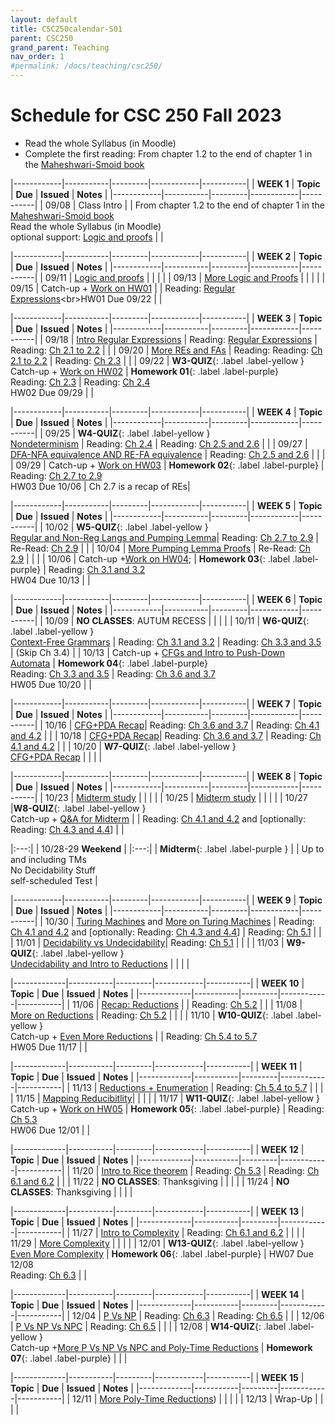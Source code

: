 ```yaml
---
layout: default
title: CSC250calendar-S01
parent: CSC250
grand_parent: Teaching
nav_order: 1
#permalink: /docs/teaching/csc250/
---
```



# Schedule for CSC 250 Fall 2023


  * Read the whole Syllabus (in Moodle)
  * Complete the first reading: From chapter 1.2 to the end of chapter 1 in the [Maheshwari-Smoid book](https://cglab.ca/~michiel/TheoryOfComputation/TheoryOfComputation.pdf)



|------------|-----------|---------|------------|-----------|
| **WEEK 1** | **Topic** | **Due** | **Issued** | **Notes** |
|------------|-----------|---------|------------|-----------|
| 09/08      | Class Intro  |      | From chapter 1.2 to the end of chapter 1 in the [Maheshwari-Smoid book](https://cglab.ca/~michiel/TheoryOfComputation/TheoryOfComputation.pdf)<br>Read the whole Syllabus (in Moodle)<br>optional support: [Logic and proofs](https://eng.libretexts.org/Bookshelves/Computer_Science/Programming_and_Computation_Fundamentals/Foundations_of_Computation_(Critchlow_and_Eck)/01%3A_Logic_and_Proof)  |    |



|------------|-----------|---------|------------|-----------|
| **WEEK 2** | **Topic** | **Due** | **Issued** | **Notes** |
|------------|-----------|---------|------------|-----------|
| 09/11      | [Logic and proofs](lecture-02.html)         |  |  |  |
| 09/13      | [More Logic and Proofs](lecture-03.html)    |  |  |  |
| 09/15      | Catch-up + [Work on HW01](lecture-04.html)  |  | Reading: [Regular Expressions](https://eng.libretexts.org/Bookshelves/Computer_Science/Programming_and_Computation_Fundamentals/Foundations_of_Computation_(Critchlow_and_Eck)/03%3A_Regular_Expressions_and_FSA's/3.02%3A_Regular_Expressions)<br>HW01 Due 09/22  | |


|------------|-----------|---------|------------|-----------|
| **WEEK 3** | **Topic** | **Due** | **Issued** | **Notes** |
|------------|-----------|---------|------------|-----------|
| 09/18      | [Intro Regular Expressions](lecture-05.html) | Reading: [Regular Expressions](https://eng.libretexts.org/Bookshelves/Computer_Science/Programming_and_Computation_Fundamentals/Foundations_of_Computation_(Critchlow_and_Eck)/03%3A_Regular_Expressions_and_FSA's/3.02%3A_Regular_Expressions) | Reading: [Ch 2.1 to 2.2](https://cglab.ca/~michiel/TheoryOfComputation/TheoryOfComputation.pdf) |  |
| 09/20      | [More REs and FAs](lecture-06.html)  | Reading: Reading: [Ch 2.1 to 2.2](https://cglab.ca/~michiel/TheoryOfComputation/TheoryOfComputation.pdf) | Reading: [Ch 2.3](https://cglab.ca/~michiel/TheoryOfComputation/TheoryOfComputation.pdf) |  |
| 09/22      | **W3-QUIZ**{: .label .label-yellow }<br>Catch-up + [Work on HW02](lecture-07.html) | **Homework 01**{: .label .label-purple}<br>Reading: [Ch 2.3](https://cglab.ca/~michiel/TheoryOfComputation/TheoryOfComputation.pdf) | Reading: [Ch 2.4](https://cglab.ca/~michiel/TheoryOfComputation/TheoryOfComputation.pdf)<br>HW02 Due 09/29 | |



|------------|-----------|---------|------------|-----------|
| **WEEK 4** | **Topic** | **Due** | **Issued** | **Notes** |
|------------|-----------|---------|------------|-----------|
| 09/25      | **W4-QUIZ**{: .label .label-yellow }<br>[Nondeterminism](lecture-08.html) |   Reading: [Ch 2.4](https://cglab.ca/~michiel/TheoryOfComputation/TheoryOfComputation.pdf) |  Reading: [Ch 2.5 and 2.6](https://cglab.ca/~michiel/TheoryOfComputation/TheoryOfComputation.pdf) |     |
| 09/27      | [DFA-NFA equivalence AND RE-FA equivalence](lecture-09.html)  |  Reading: [Ch 2.5 and 2.6](https://cglab.ca/~michiel/TheoryOfComputation/TheoryOfComputation.pdf)   |      |     |
| 09/29      | Catch-up + [Work on HW03](lecture-10.html)  | **Homework 02**{: .label .label-purple} | Reading: [Ch 2.7 to 2.9](https://cglab.ca/~michiel/TheoryOfComputation/TheoryOfComputation.pdf)<br>HW03 Due 10/06 | Ch 2.7 is a recap of REs|



|------------|-----------|---------|------------|-----------|
| **WEEK 5** | **Topic** | **Due** | **Issued** | **Notes** |
|------------|-----------|---------|------------|-----------|
| 10/02      | **W5-QUIZ**{: .label .label-yellow }<br>[Regular and Non-Reg Langs and Pumping Lemma](lecture-11.html)| Reading: [Ch 2.7 to 2.9](https://cglab.ca/~michiel/TheoryOfComputation/TheoryOfComputation.pdf) | Re-Read: [Ch 2.9](https://cglab.ca/~michiel/TheoryOfComputation/TheoryOfComputation.pdf) | |
| 10/04      | [More Pumping Lemma Proofs](lecture-12.html)    | Re-Read: [Ch 2.9](https://cglab.ca/~michiel/TheoryOfComputation/TheoryOfComputation.pdf)   |    |    |
| 10/06      | Catch-up +[Work on HW04](lecture-13.html);    |  **Homework 03**{: .label .label-purple} | Reading: [Ch 3.1 and 3.2](https://cglab.ca/~michiel/TheoryOfComputation/TheoryOfComputation.pdf)<br>HW04 Due 10/13 |  |



|------------|-----------|---------|------------|-----------|
| **WEEK 6** | **Topic** | **Due** | **Issued** | **Notes** |
|------------|-----------|---------|------------|-----------|
| 10/09      |  **NO CLASSES**: AUTUM RECESS |  |  |  |
| 10/11      | **W6-QUIZ**{: .label .label-yellow }<br>[Context-Free Grammars](lecture-14.html) |  Reading: [Ch 3.1 and 3.2](https://cglab.ca/~michiel/TheoryOfComputation/TheoryOfComputation.pdf) | Reading: [Ch 3.3 and 3.5](https://cglab.ca/~michiel/TheoryOfComputation/TheoryOfComputation.pdf)<br> | (Skip Ch 3.4) |
| 10/13      | Catch-up + [CFGs and Intro to Push-Down Automata](lecture-15.html) | **Homework 04**{: .label .label-purple}<br>Reading: [Ch 3.3 and 3.5](https://cglab.ca/~michiel/TheoryOfComputation/TheoryOfComputation.pdf) |  Reading: [Ch 3.6 and 3.7](https://cglab.ca/~michiel/TheoryOfComputation/TheoryOfComputation.pdf)<br>HW05 Due 10/20 | |




|------------|-----------|---------|------------|-----------|
| **WEEK 7** | **Topic** | **Due** | **Issued** | **Notes** |
|------------|-----------|---------|------------|-----------|
| 10/16      | [CFG+PDA Recap](lecture-16.html)|  Reading: [Ch 3.6 and 3.7](https://cglab.ca/~michiel/TheoryOfComputation/TheoryOfComputation.pdf)  |  Reading: [Ch 4.1 and 4.2](https://cglab.ca/~michiel/TheoryOfComputation/TheoryOfComputation.pdf)  |    |
| 10/18      | [CFG+PDA Recap](lecture-17.html)|  Reading: [Ch 3.6 and 3.7](https://cglab.ca/~michiel/TheoryOfComputation/TheoryOfComputation.pdf)  |  Reading: [Ch 4.1 and 4.2](https://cglab.ca/~michiel/TheoryOfComputation/TheoryOfComputation.pdf)  |    |
| 10/20      | **W7-QUIZ**{: .label .label-yellow }<br>[CFG+PDA Recap](lecture-18.html) | | | |



|------------|-----------|---------|------------|-----------|
| **WEEK 8** | **Topic** | **Due** | **Issued** | **Notes** |
|------------|-----------|---------|------------|-----------|
| 10/23      | [Midterm study](lecture-19.html)   |    |  |   |
| 10/25      | [Midterm study](lecture-20.html)    |   |   |   |
| 10/27      |**W8-QUIZ**{: .label .label-yellow }<br> Catch-up + [Q&A for Midterm](lecture-21.html) | | Reading: [Ch 4.1 and 4.2](https://cglab.ca/~michiel/TheoryOfComputation/TheoryOfComputation.pdf) and \[optionally: Reading: [Ch 4.3 and 4.4](https://cglab.ca/~michiel/TheoryOfComputation/TheoryOfComputation.pdf)\]  |   |


|:---:|
| 10/28-29 **Weekend** |
|:---:|
|   **Midterm**{: .label .label-purple } |
|   Up to and including TMs<br>No Decidability Stuff<br>self-scheduled Test |



|------------|-----------|---------|------------|-----------|
| **WEEK 9** | **Topic** | **Due** | **Issued** | **Notes** |
|------------|-----------|---------|------------|-----------|
| 10/30      | [Turing Machines](lecture-22.html) and [More on Turing Machines](lecture-18.html) | Reading: [Ch 4.1 and 4.2](https://cglab.ca/~michiel/TheoryOfComputation/TheoryOfComputation.pdf) and \[optionally: Reading: [Ch 4.3 and 4.4](https://cglab.ca/~michiel/TheoryOfComputation/TheoryOfComputation.pdf)\]  | Reading: [Ch 5.1](https://cglab.ca/~michiel/TheoryOfComputation/TheoryOfComputation.pdf)  | |
| 11/01      | [Decidability vs Undecidability](lecture-23.html)| Reading: [Ch 5.1](https://cglab.ca/~michiel/TheoryOfComputation/TheoryOfComputation.pdf) |    |   | 
| 11/03      | **W9-QUIZ**{: .label .label-yellow }<br>[Undecidability and Intro to Reductions](lecture-24.html) |  |  |   | 



|-------------|-----------|---------|------------|-----------|
| **WEEK 10** | **Topic** | **Due** | **Issued** | **Notes** |
|-------------|-----------|---------|------------|-----------|
| 11/06       | [Recap: Reductions](lecture-25.html)  |   | Reading: [Ch 5.2](https://cglab.ca/~michiel/TheoryOfComputation/TheoryOfComputation.pdf)  |   |
| 11/08       | [More on Reductions](lecture-26.html)  | Reading: [Ch 5.2](https://cglab.ca/~michiel/TheoryOfComputation/TheoryOfComputation.pdf)  |   |   |
| 11/10       | **W10-QUIZ**{: .label .label-yellow }<br>Catch-up + [Even More Reductions](lecture-27.html)   |   |  Reading: [Ch 5.4 to 5.7](https://cglab.ca/~michiel/TheoryOfComputation/TheoryOfComputation.pdf)<br>HW05 Due 11/17  |  |




|-------------|-----------|---------|------------|-----------|
| **WEEK 11** | **Topic** | **Due** | **Issued** | **Notes** |
|-------------|-----------|---------|------------|-----------|
| 11/13       | [Reductions + Enumeration](lecture-28.html) |  Reading: [Ch 5.4 to 5.7](https://cglab.ca/~michiel/TheoryOfComputation/TheoryOfComputation.pdf) |   |   |
| 11/15       | [Mapping Reducibitlity](lecture-29.html)|  |  |   |
| 11/17       | **W11-QUIZ**{: .label .label-yellow }<br>Catch-up + [Work on HW05](lecture-30.html) | **Homework 05**{: .label .label-purple}   |  Reading: [Ch 5.3](https://cglab.ca/~michiel/TheoryOfComputation/TheoryOfComputation.pdf)<br>HW06 Due 12/01   |    |



|-------------|-----------|---------|------------|-----------|
| **WEEK 12** | **Topic** | **Due** | **Issued** | **Notes** |
|-------------|-----------|---------|------------|-----------|
| 11/20       | [Intro to Rice theorem](lecture-31.html) |  Reading: [Ch 5.3](https://cglab.ca/~michiel/TheoryOfComputation/TheoryOfComputation.pdf)  | Reading: [Ch 6.1 and 6.2](https://cglab.ca/~michiel/TheoryOfComputation/TheoryOfComputation.pdf) |  |
| 11/22       | **NO CLASSES**:  Thanksgiving  |     |     |     |
| 11/24       | **NO CLASSES**:  Thanksgiving   |     |      |     |



|-------------|-----------|---------|------------|-----------|
| **WEEK 13** | **Topic** | **Due** | **Issued** | **Notes** |
|-------------|-----------|---------|------------|-----------|
| 11/27       | [Intro to Complexity](lecture-32.html)  | Reading: [Ch 6.1 and 6.2](https://cglab.ca/~michiel/TheoryOfComputation/TheoryOfComputation.pdf)  |    |    |
| 11/29       | [More Complexity](lecture-33.html)  |   |    |    |
| 12/01       | **W13-QUIZ**{: .label .label-yellow }<br>[Even More Complexity](lecture-34.html) |  **Homework 06**{: .label .label-purple} | HW07 Due 12/08 <br> Reading: [Ch 6.3](https://cglab.ca/~michiel/TheoryOfComputation/TheoryOfComputation.pdf)  |   |



|-------------|-----------|---------|------------|-----------|
| **WEEK 14** | **Topic** | **Due** | **Issued** | **Notes** |
|-------------|-----------|---------|------------|-----------|
| 12/04       | [P Vs NP](lecture-35.html)  |  Reading: [Ch 6.3](https://cglab.ca/~michiel/TheoryOfComputation/TheoryOfComputation.pdf) | Reading: [Ch 6.5](https://cglab.ca/~michiel/TheoryOfComputation/TheoryOfComputation.pdf)  |  |
| 12/06       |  [P Vs NP Vs NPC](lecture-36.html)  |   Reading: [Ch 6.5](https://cglab.ca/~michiel/TheoryOfComputation/TheoryOfComputation.pdf)  |     |     |
| 12/08       |  **W14-QUIZ**{: .label .label-yellow }<br>Catch-up +[More P Vs NP Vs NPC and Poly-Time Reductions](lecture-37.html)  | **Homework 07**{: .label .label-purple} |    |     |



|-------------|-----------|---------|------------|-----------|
| **WEEK 15** | **Topic** | **Due** | **Issued** | **Notes** |
|-------------|-----------|---------|------------|-----------|
| 12/11       | [More Poly-Time Reductions](lecture-37.html))  |     |     |     |
| 12/13       | Wrap-Up  |   |   |    |



<!-- 

|------------|-----------|---------|------------|-----------|
| **WEEK 7** | **Topic** | **Due** | **Issued** | **Notes** |
|------------|-----------|---------|------------|-----------|
| 10/16      | [CFG+PDA Recap](lecture-16.html)|  Reading: [Ch 3.6 and 3.7](https://cglab.ca/~michiel/TheoryOfComputation/TheoryOfComputation.pdf)  |  Reading: [Ch 4.1 and 4.2](https://cglab.ca/~michiel/TheoryOfComputation/TheoryOfComputation.pdf)  |    |
| 10/18      | [Turing Machines](lecture-17.html)  and [More on Turing Machines](lecture-18.html) |  Reading: [Ch 4.1 and 4.2](https://cglab.ca/~michiel/TheoryOfComputation/TheoryOfComputation.pdf)  |  Reading: [Ch 4.3 and 4.4](https://cglab.ca/~michiel/TheoryOfComputation/TheoryOfComputation.pdf)  |   |
| 10/20      | **W7-QUIZ**{: .label .label-yellow }<br>Catch-up + [Work on HW06](lecture-19.html)   | **Homework 05**{: .label .label-purple}<br> Reading: [Ch 4.3 and 4.4](https://cglab.ca/~michiel/TheoryOfComputation/TheoryOfComputation.pdf)  | Reading: [Ch 5.1](https://cglab.ca/~michiel/TheoryOfComputation/TheoryOfComputation.pdf)<br>HW06 Due 10/27  |   |




|------------|-----------|---------|------------|-----------|
| **WEEK 8** | **Topic** | **Due** | **Issued** | **Notes** |
|------------|-----------|---------|------------|-----------|
| 10/23      | **W8-QUIZ**{: .label .label-yellow }<br>[Decidability vs Undecidability](lecture-20.html)| Reading: [Ch 5.1](https://cglab.ca/~michiel/TheoryOfComputation/TheoryOfComputation.pdf) |  |   |
| 10/25      | [Undecidability and Intro to Reductions](lecture-21.html) |    |   |   |
| 10/27      | Catch-up + [Q&A for Midterm](lecture-22.html) | **Homework 06**{: .label .label-purple} |   |  (No HW, Just Study) |


|:---:|
| 10/28-29 **Weekend** |
|:---:|
|   **Midterm**{: .label .label-purple } |
|   Up to and including TMs<br>No Decidability Stuff<br>self-scheduled Test |



|------------|-----------|---------|------------|-----------|
| **WEEK 9** | **Topic** | **Due** | **Issued** | **Notes** |
|------------|-----------|---------|------------|-----------|
| 10/30      | **W9-QUIZ**{: .label .label-yellow }<br>[Recap: Reductions](lecture-23.html)  |   | Reading: [Ch 5.2](https://cglab.ca/~michiel/TheoryOfComputation/TheoryOfComputation.pdf)<br>  |   |
| 11/01      |   [More on Reductions](lecture-24.html)  | Reading: [Ch 5.2](https://cglab.ca/~michiel/TheoryOfComputation/TheoryOfComputation.pdf)  |   |   |
| 11/03      | Catch-up + [Even More Reductions](lecture-25.html)   |  |  Reading: [Ch 5.4 to 5.7](https://cglab.ca/~michiel/TheoryOfComputation/TheoryOfComputation.pdf)<br>HW07 Due 11/10  |  |



|-------------|-----------|---------|------------|-----------|
| **WEEK 10** | **Topic** | **Due** | **Issued** | **Notes** |
|-------------|-----------|---------|------------|-----------|
| 11/06       | **W10-QUIZ**{: .label .label-yellow }<br>[Reductions + Enumeration](lecture-26.html) |  Reading: [Ch 5.4 to 5.7](https://cglab.ca/~michiel/TheoryOfComputation/TheoryOfComputation.pdf) |   |   |
| 11/08       | [Mapping Reducibitlity](lecture-27.html)|  |  |   |   |
| 11/10       | Catch-up + [Work on HW07](lecture-28.html) | **Homework 07**{: .label .label-purple}   |  Reading: [Ch 5.3](https://cglab.ca/~michiel/TheoryOfComputation/TheoryOfComputation.pdf)<br>HW08 Due 11/20   |    |




|-------------|-----------|---------|------------|-----------|
| **WEEK 11** | **Topic** | **Due** | **Issued** | **Notes** |
|-------------|-----------|---------|------------|-----------|
| 11/13       | **W11-QUIZ**{: .label .label-yellow }<br>[Intro to Rice theorem](lecture-29.html) |  Reading: [Ch 5.3](https://cglab.ca/~michiel/TheoryOfComputation/TheoryOfComputation.pdf)  | Reading: [Ch 6.1 and 6.2](https://cglab.ca/~michiel/TheoryOfComputation/TheoryOfComputation.pdf) |  |
| 11/15       | [Intro to Complexity](lecture-30.html)  | Reading: [Ch 6.1 and 6.2](https://cglab.ca/~michiel/TheoryOfComputation/TheoryOfComputation.pdf)  |    |    |
| 11/17       | [More Complexity](lecture-31.html)  |   |    |    |



|-------------|-----------|---------|------------|-----------|
| **WEEK 12** | **Topic** | **Due** | **Issued** | **Notes** |
|-------------|-----------|---------|------------|-----------|
| 11/20       | **W12-QUIZ**{: .label .label-yellow }<br>[Even More Complexity](lecture-32.html) |  **Homework 08**{: .label .label-purple} | Reading: [Ch 6.3](https://cglab.ca/~michiel/TheoryOfComputation/TheoryOfComputation.pdf)  |   |
| 11/22       | **NO CLASSES**:  Thanksgiving  |     |     |     |
| 11/24       | **NO CLASSES**:  Thanksgiving   |     |      |     |



|-------------|-----------|---------|------------|-----------|
| **WEEK 13** | **Topic** | **Due** | **Issued** | **Notes** |
|-------------|-----------|---------|------------|-----------|
| 11/27       | **W13-QUIZ**{: .label .label-yellow }<br>[P Vs NP](lecture-33.html)  |  Reading: [Ch 6.3](https://cglab.ca/~michiel/TheoryOfComputation/TheoryOfComputation.pdf) | Reading: [Ch 6.5](https://cglab.ca/~michiel/TheoryOfComputation/TheoryOfComputation.pdf)  |  |
| 11/29       | [P Vs NP Vs NPC](lecture-34.html)  |   Reading: [Ch 6.5](https://cglab.ca/~michiel/TheoryOfComputation/TheoryOfComputation.pdf)  |     |     |
| 12/01       | Catch-up +[More P Vs NP Vs NPC and Poly-Time Reductions](lecture-35.html)  |     | HW09 Due 12/08   |     | 



|-------------|-----------|---------|------------|-----------|
| **WEEK 14** | **Topic** | **Due** | **Issued** | **Notes** |
|-------------|-----------|---------|------------|-----------|
| 12/04       | **W14-QUIZ**{: .label .label-yellow }<br>[More Poly-Time Reductions](lecture-36.html))  |     |     |     |
| 12/06       |  Recap: Student's choice |     |     |     |
| 12/08       |  Recap: Student's choice | **Homework 09**{: .label .label-purple}  |  |  |



|-------------|-----------|---------|------------|-----------|
| **WEEK 15** | **Topic** | **Due** | **Issued** | **Notes** |
|-------------|-----------|---------|------------|-----------|
| 12/11       |  Recap: Student's choice  |  |  |  |
| 12/13       | Wrap-Up  |  |   |    |

 -->